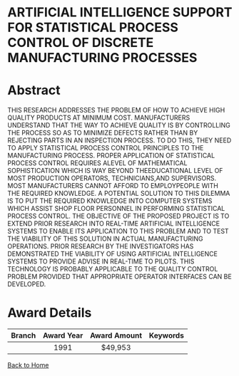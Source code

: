 
ARTIFICIAL INTELLIGENCE SUPPORT FOR STATISTICAL PROCESS CONTROL OF DISCRETE MANUFACTURING PROCESSES
===================================================================================================

# Abstract


THIS RESEARCH ADDRESSES THE PROBLEM OF HOW TO ACHIEVE HIGH QUALITY PRODUCTS AT MINIMUM COST. MANUFACTURERS UNDERSTAND THAT THE WAY TO ACHIEVE QUALITY IS BY CONTROLLING THE PROCESS SO AS TO MINIMIZE DEFECTS RATHER THAN BY REJECTING PARTS IN AN INSPECTION PROCESS. TO DO THIS, THEY NEED TO APPLY STATISTICAL PROCESS CONTROL PRINCIPLES TO THE MANUFACTURING PROCESS. PROPER APPLICATION OF STATISTICAL PROCESS CONTROL REQUIRES ALEVEL OF MATHEMATICAL SOPHISTICATION WHICH IS WAY BEYOND THEEDUCATIONAL LEVEL OF MOST PRODUCTION OPERATORS, TECHNICIANS,AND SUPERVISORS. MOST MANUFACTURERS CANNOT AFFORD TO EMPLOYPEOPLE WITH THE REQUIRED KNOWLEDGE. A POTENTIAL SOLUTION TO THIS DILEMMA IS TO PUT THE REQUIRED KNOWLEDGE INTO COMPUTER SYSTEMS WHICH ASSIST SHOP FLOOR PERSONNEL IN PERFORMING STATISTICAL PROCESS CONTROL. THE OBJECTIVE OF THE PROPOSED PROJECT IS TO EXTEND PRIOR RESEARCH INTO REAL-TIME ARTIFICIAL INTELLIGENCE SYSTEMS TO ENABLE ITS APPLICATION TO THIS PROBLEM AND TO TEST THE VIABILITY OF THIS SOLUTION IN ACTUAL MANUFACTURING OPERATIONS. PRIOR RESEARCH BY THE INVESTIGATORS HAS DEMONSTRATED THE VIABILITY OF USING ARTIFICIAL INTELLIGENCE SYSTEMS TO PROVIDE ADVISE IN REAL-TIME TO PILOTS. THIS TECHNOLOGY IS PROBABLY APPLICABLE TO THE QUALITY CONTROL PROBLEM PROVIDED THAT APPROPRIATE OPERATOR INTERFACES CAN BE DEVELOPED.  

# Award Details

|Branch|Award Year|Award Amount|Keywords|
| :---: | :---: | :---: | :---: |
||1991|$49,953||
  
  


[Back to Home](https://github.com/chrischow/dod_sbir_awards/Reports/JT/#166)